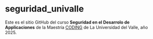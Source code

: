 # seguridad_univalle

Este es el sitio GitHub del curso **Seguridad en el Desarrolo de Applicaciones** de la Maestría [CODING](https://sites.google.com/view/nestorcatano/home) de La Universidad del Valle, año 2025.
